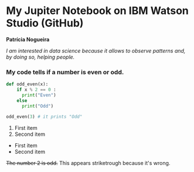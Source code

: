 # My Jupiter Notebook on IBM Watson Studio (GitHub)

**Patrícia Nogueira**

*I am interested in data science because it allows to observe patterns and, by doing so, helping people.*

### My code tells if a number is even or odd.



 
```python
def odd_even(x):
    if x % 2 == 0 :
      print("Even")
    else 
      print("Odd")
      
odd_even(3) # it prints "Odd"

```

1. First item 
2. Second item

- First item
- Second item

~~The number 2 is odd.~~ This appears striketrough because it's wrong.




